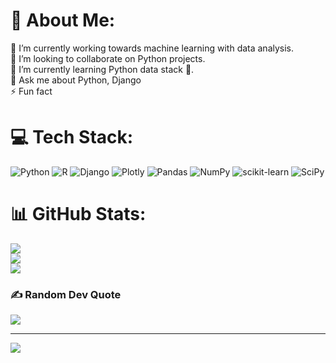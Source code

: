 # 💫 About Me:
🔭 I’m currently working towards machine learning with data analysis.<br>👯 I’m looking to collaborate on Python projects.<br>🌱 I’m currently learning Python data stack 🧰.<br>💬 Ask me about Python, Django<br>⚡ Fun fact


# 💻 Tech Stack:
![Python](https://img.shields.io/badge/python-3670A0?style=for-the-badge&logo=python&logoColor=ffdd54) ![R](https://img.shields.io/badge/r-%23276DC3.svg?style=for-the-badge&logo=r&logoColor=white) ![Django](https://img.shields.io/badge/django-%23092E20.svg?style=for-the-badge&logo=django&logoColor=white) ![Plotly](https://img.shields.io/badge/Plotly-%233F4F75.svg?style=for-the-badge&logo=plotly&logoColor=white) ![Pandas](https://img.shields.io/badge/pandas-%23150458.svg?style=for-the-badge&logo=pandas&logoColor=white) ![NumPy](https://img.shields.io/badge/numpy-%23013243.svg?style=for-the-badge&logo=numpy&logoColor=white) ![scikit-learn](https://img.shields.io/badge/scikit--learn-%23F7931E.svg?style=for-the-badge&logo=scikit-learn&logoColor=white) ![SciPy](https://img.shields.io/badge/SciPy-%230C55A5.svg?style=for-the-badge&logo=scipy&logoColor=%white)
# 📊 GitHub Stats:
![](https://github-readme-stats.vercel.app/api?username=edward-mike&theme=dark&hide_border=false&include_all_commits=true&count_private=false)<br/>
![](https://github-readme-streak-stats.herokuapp.com/?user=edward-mike&theme=dark&hide_border=false)<br/>
![](https://github-readme-stats.vercel.app/api/top-langs/?username=edward-mike&theme=dark&hide_border=false&include_all_commits=true&count_private=false&layout=compact)

### ✍️ Random Dev Quote
![](https://quotes-github-readme.vercel.app/api?type=horizontal&theme=dark)

---
[![](https://visitcount.itsvg.in/api?id=edward-mike&icon=0&color=0)](https://visitcount.itsvg.in)

<!-- Proudly created with GPRM ( https://gprm.itsvg.in ) -->
